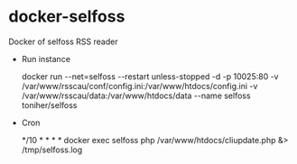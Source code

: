 # docker-selfoss
Docker of selfoss RSS reader

* Run instance

    docker run --net=selfoss --restart unless-stopped -d -p 10025:80 -v /var/www/rsscau/conf/config.ini:/var/www/htdocs/config.ini -v /var/www/rsscau/data:/var/www/htdocs/data --name selfoss toniher/selfoss

* Cron

    */10 * * * * docker exec selfoss php /var/www/htdocs/cliupdate.php &> /tmp/selfoss.log




